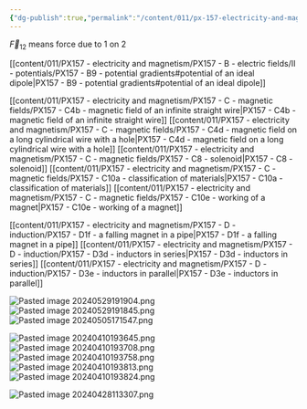 ```yaml
---
{"dg-publish":true,"permalink":"/content/011/px-157-electricity-and-magnetism/review-before-exam/","noteIcon":"1","created":"2024-10-01T18:50:56.259+01:00","updated":"2024-11-26T20:11:42.430+00:00"}
---
```


$\vec F_{12}$ means force due to 1 on 2

[[content/011/PX157 - electricity and magnetism/PX157 - B - electric fields/II - potentials/PX157 - B9 - potential gradients#potential of an ideal dipole\|PX157 - B9 - potential gradients#potential of an ideal dipole]]

[[content/011/PX157 - electricity and magnetism/PX157 - C - magnetic fields/PX157 - C4b - magnetic field of an infinite straight wire\|PX157 - C4b - magnetic field of an infinite straight wire]]
[[content/011/PX157 - electricity and magnetism/PX157 - C - magnetic fields/PX157 - C4d - magnetic field on a long cylindrical wire with a hole\|PX157 - C4d - magnetic field on a long cylindrical wire with a hole]]
[[content/011/PX157 - electricity and magnetism/PX157 - C - magnetic fields/PX157 - C8 - solenoid\|PX157 - C8 - solenoid]]
[[content/011/PX157 - electricity and magnetism/PX157 - C - magnetic fields/PX157 - C10a - classification of materials\|PX157 - C10a - classification of materials]]
[[content/011/PX157 - electricity and magnetism/PX157 - C - magnetic fields/PX157 - C10e - working of a magnet\|PX157 - C10e - working of a magnet]]

[[content/011/PX157 - electricity and magnetism/PX157 - D - induction/PX157 - D1f - a falling magnet in a pipe\|PX157 - D1f - a falling magnet in a pipe]]
[[content/011/PX157 - electricity and magnetism/PX157 - D - induction/PX157 - D3d - inductors in series\|PX157 - D3d - inductors in series]]
[[content/011/PX157 - electricity and magnetism/PX157 - D - induction/PX157 - D3e - inductors in parallel\|PX157 - D3e - inductors in parallel]]

![Pasted image 20240529191904.png](/img/user/pics/Pasted%20image%2020240529191904.png)
![Pasted image 20240529191845.png](/img/user/pics/Pasted%20image%2020240529191845.png)
![Pasted image 20240505171547.png](/img/user/pics/Pasted%20image%2020240505171547.png)

![Pasted image 20240410193645.png](/img/user/pics/Pasted%20image%2020240410193645.png)
![Pasted image 20240410193708.png](/img/user/pics/Pasted%20image%2020240410193708.png)
![Pasted image 20240410193758.png](/img/user/pics/Pasted%20image%2020240410193758.png)
![Pasted image 20240410193813.png](/img/user/pics/Pasted%20image%2020240410193813.png)
![Pasted image 20240410193824.png](/img/user/pics/Pasted%20image%2020240410193824.png)


![Pasted image 20240428113307.png](/img/user/pics/Pasted%20image%2020240428113307.png)